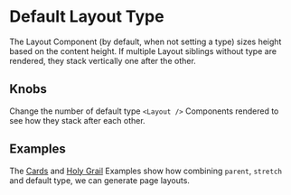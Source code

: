 # Default Layout Type

The Layout Component (by default, when not setting a type) sizes height based on the content height. If multiple Layout siblings without type are rendered, they stack vertically one after the other.

## Knobs

Change the number of default type `<Layout />` Components rendered to see how they stack after each other.

## Examples

The [Cards](https://obartra.github.io/reflex/?selectedKind=%20Examples&selectedStory=Cards) and [Holy Grail](https://obartra.github.io/reflex/?selectedKind=%20Examples&selectedStory=Holy%20Grail) Examples show how combining `parent`, `stretch` and default type, we can generate page layouts.
